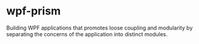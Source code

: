 # wpf-prism
Building WPF applications that promotes loose coupling and modularity by separating the concerns of the application into distinct modules.
